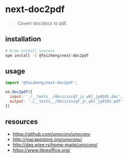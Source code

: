 # next-doc2pdf
> Covert doc/docx to pdf.

## installation
```bash
# brew install unoconv
npm install -S @feizheng/next-doc2pdf
```

## usage
```js
import '@feizheng/next-doc2pdf';

nx.doc2pdf({
  input: './__tests__/docs/zscqf_jc_whl_jy0101.doc',
  output: './__tests__/docs/zscqf_jc_whl_jy0101.pdf'
})
```

## resources
- https://github.com/unoconv/unoconv
- http://macappstore.org/unoconv/
- http://dag.wiee.rs/home-made/unoconv/
- https://www.libreoffice.org/
